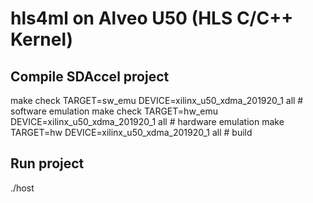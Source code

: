 # hls4ml on Alveo U50 (HLS C/C++ Kernel)

## Compile SDAccel project

make check TARGET=sw_emu DEVICE=xilinx_u50_xdma_201920_1 all # software emulation
make check TARGET=hw_emu DEVICE=xilinx_u50_xdma_201920_1 all # hardware emulation
make TARGET=hw DEVICE=xilinx_u50_xdma_201920_1 all # build

## Run project

./host 
